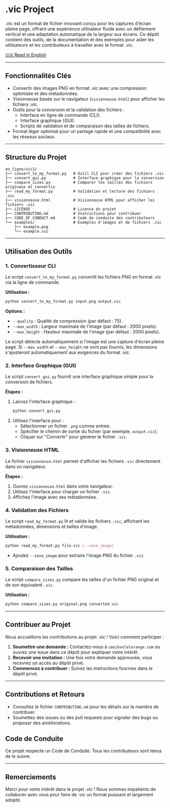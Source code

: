 # .vic Project

.vic est un format de fichier innovant conçu pour les captures d'écran pleine page, offrant une expérience utilisateur fluide avec un défilement vertical et une adaptation automatique de la largeur aux écrans. Ce dépôt contient des outils, de la documentation et des exemples pour aider les utilisateurs et les contributeurs à travailler avec le format .vic.

[🇬🇧 Read in English](README.md)

---

## Fonctionnalités Clés

- Convertir des images PNG en format .vic avec une compression optimisée et des métadonnées.
- Visionneuse basée sur le navigateur (`visionneuse.html`) pour afficher les fichiers .vic.
- Outils pour la conversion et la validation des fichiers :
  - Interface en ligne de commande (CLI).
  - Interface graphique (GUI).
  - Scripts de validation et de comparaison des tailles de fichiers.
- Format léger optimisé pour un partage rapide et une compatibilité avec les réseaux sociaux.

---

## Structure du Projet

```plaintext
en_ligne/vic2/
├── convert_to_my_format.py   # Outil CLI pour créer des fichiers .vic
├── convert_gui.py            # Interface graphique pour la conversion
├── compare_sizes.py          # Comparer les tailles des fichiers originaux et convertis
├── read_my_format.py         # Validation et lecture des fichiers .vic
├── visionneuse.html          # Visionneuse HTML pour afficher les fichiers .vic
├── LICENSE                   # Licence du projet
├── CONTRIBUTING.md           # Instructions pour contribuer
├── CODE_OF_CONDUCT.md        # Code de conduite des contributeurs
└── examples/                 # Exemples d'images et de fichiers .vic
    ├── example.png
    └── example.vic
```

---

## Utilisation des Outils

### 1. Convertisseur CLI

Le script `convert_to_my_format.py` convertit les fichiers PNG en format .vic via la ligne de commande.

**Utilisation :**

```bash
python convert_to_my_format.py input.png output.vic
```

**Options :**

- `--quality` : Qualité de compression (par défaut : 75).
- `--max_width` : Largeur maximale de l'image (par défaut : 2000 pixels).
- `--max_height` : Hauteur maximale de l'image (par défaut : 2000 pixels).

Le script détecte automatiquement si l'image est une capture d'écran pleine page. Si `--max_width` et `--max_height` ne sont pas fournis, les dimensions s'ajusteront automatiquement aux exigences du format .vic.

### 2. Interface Graphique (GUI)

Le script `convert_gui.py` fournit une interface graphique simple pour la conversion de fichiers.

**Étapes :**

1. Lancez l'interface graphique :
   ```bash
   python convert_gui.py
   ```
2. Utilisez l'interface pour :
   - Sélectionner un fichier `.png` comme entrée.
   - Spécifier le chemin de sortie du fichier (par exemple, `output.vic`).
   - Cliquer sur "Convertir" pour générer le fichier `.vic`.

### 3. Visionneuse HTML

Le fichier `visionneuse.html` permet d'afficher les fichiers `.vic` directement dans un navigateur.

**Étapes :**

1. Ouvrez `visionneuse.html` dans votre navigateur.
2. Utilisez l'interface pour charger un fichier `.vic`.
3. Affichez l'image avec ses métadonnées.

### 4. Validation des Fichiers

Le script `read_my_format.py` lit et valide les fichiers `.vic`, affichant les métadonnées, dimensions et tailles d'image.

**Utilisation :**

```bash
python read_my_format.py file.vic [--save_image]
```

- Ajoutez `--save_image` pour extraire l'image PNG du fichier `.vic`.

### 5. Comparaison des Tailles

Le script `compare_sizes.py` compare les tailles d'un fichier PNG original et de son équivalent `.vic`.

**Utilisation :**

```bash
python compare_sizes.py original.png converted.vic
```

---

## Contribuer au Projet

Nous accueillons les contributions au projet .vic ! Voici comment participer :

1. **Soumettre une demande :** Contactez-nous à `cmoikvolelorange.com` ou ouvrez une issue dans ce dépôt pour expliquer votre intérêt.
2. **Recevoir une invitation :** Une fois votre demande approuvée, vous recevrez un accès au dépôt privé.
3. **Commencez à contribuer :** Suivez les instructions fournies dans le dépôt privé.

---

## Contributions et Retours

- Consultez le fichier `CONTRIBUTING.md` pour les détails sur la manière de contribuer.
- Soumettez des issues ou des pull requests pour signaler des bugs ou proposer des améliorations.

## Code de Conduite

Ce projet respecte un Code de Conduite. Tous les contributeurs sont tenus de le suivre.

---

## Remerciements

Merci pour votre intérêt dans le projet .vic ! Nous sommes impatients de collaborer avec vous pour faire de .vic un format puissant et largement adopté.